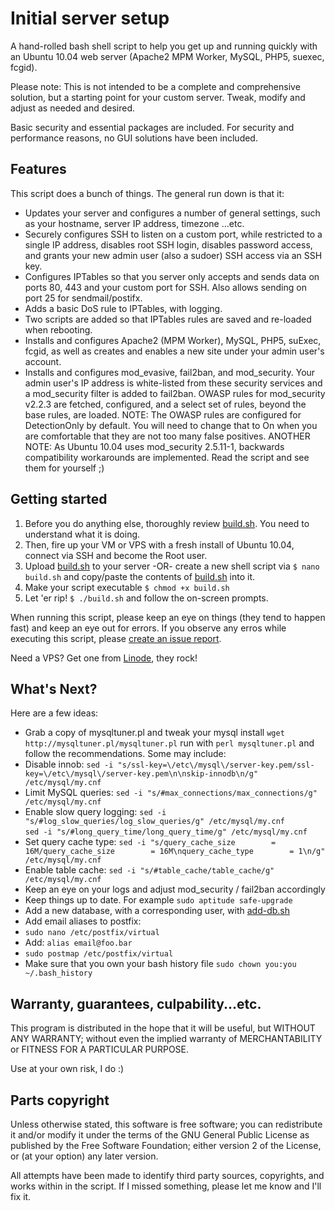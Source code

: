 Initial server setup
====================

A hand-rolled bash shell script to help you get up and running quickly with an Ubuntu 10.04 web server  (Apache2 MPM Worker, MySQL, PHP5, suexec, fcgid).

Please note: This is not intended to be a complete and comprehensive solution, but a starting point for your custom server. Tweak, modify and adjust as needed and desired.

Basic security and essential packages are included. For security and performance reasons, no GUI solutions have been included.

Features
-----------------
This script does a bunch of things. The general run down is that it:

*   Updates your server and configures a number of general settings, such as your hostname, server IP address, timezone ...etc.
*   Securely configures SSH to listen on a custom port, while restricted to a single IP address, disables root SSH login, disables password access, and grants your new admin user (also a sudoer) SSH access via an SSH key.
*   Configures IPTables so that you server only accepts and sends data on ports 80, 443 and your custom port for SSH. Also allows sending on port 25 for sendmail/postifx.
*   Adds a basic DoS rule to IPTables, with logging.
*   Two scripts are added so that IPTables rules are saved and re-loaded when rebooting.
*   Installs and configures Apache2 (MPM Worker), MySQL, PHP5, suExec, fcgid, as well as creates and enables a new site under your admin user's account.
*   Installs and configures  mod_evasive, fail2ban, and mod_security. Your admin user's IP address is white-listed from these security services and a mod_security filter is added to fail2ban. OWASP rules for mod_security v2.2.3 are fetched, configured, and a select set of rules, beyond the base rules, are loaded.
  NOTE: The OWASP rules are configured for DetectionOnly by default. You will need to change that to On when you are comfortable that they are not too many false positives.
  ANOTHER NOTE: As Ubuntu 10.04 uses mod_security 2.5.11-1, backwards compatibility workarounds are implemented. Read the script and see them for yourself ;)

Getting started
----------------

1. Before you do anything else, thoroughly review [build.sh](https://github.com/betweenbrain/ubuntu-web-server-build-script/blob/master/build.sh). You need to understand what it is doing.
2. Then, fire up your VM or VPS with a fresh install of Ubuntu 10.04, connect via SSH and become the Root user.
3. Upload [build.sh](https://github.com/betweenbrain/ubuntu-web-server-build-script/blob/master/build.sh) to your server -OR- create a new shell script via `$ nano build.sh` and copy/paste the contents of [build.sh](https://github.com/betweenbrain/ubuntu-web-server-build-script/blob/master/build.sh) into it.
4. Make your script executable `$ chmod +x build.sh`
5. Let 'er rip! `$ ./build.sh` and follow the on-screen prompts.

When running this script, please keep an eye on things (they tend to happen fast) and keep an eye out for errors.
If you observe any erros while executing this script, please [create an issue report](https://github.com/betweenbrain/ubuntu-web-server-build-script/issues?sort=created&direction=desc&state=open).

Need a VPS? Get one from [Linode](http://www.linode.com/?r=e0368c8dce7aa292de419c36ae0078f64d6d4233), they rock!

What's Next?
------------
Here are a few ideas:

*   Grab a copy of mysqltuner.pl and tweak your mysql install `wget http://mysqltuner.pl/mysqltuner.pl` run with `perl mysqltuner.pl` and follow the recommendations. Some may include:
  *   Disable innob: `sed -i "s/ssl-key=\/etc\/mysql\/server-key.pem/ssl-key=\/etc\/mysql\/server-key.pem\n\nskip-innodb\n/g" /etc/mysql/my.cnf`
  *   Limit MySQL queries: `sed -i "s/#max_connections/max_connections/g" /etc/mysql/my.cnf`
  *   Enable slow query logging: `sed -i "s/#log_slow_queries/log_slow_queries/g" /etc/mysql/my.cnf`<br>
`sed -i "s/#long_query_time/long_query_time/g" /etc/mysql/my.cnf`
  *   Set query cache type: `sed -i "s/query_cache_size        = 16M/query_cache_size        = 16M\nquery_cache_type        = 1\n/g" /etc/mysql/my.cnf`
  *   Enable table cache: `sed -i "s/#table_cache/table_cache/g" /etc/mysql/my.cnf`
*   Keep an eye on your logs and adjust mod_security / fail2ban accordingly
*   Keep things up to date. For example `sudo aptitude safe-upgrade`
*   Add a new database, with a corresponding user, with [add-db.sh](https://github.com/betweenbrain/ubuntu-web-server-build-script/blob/master/admin-scripts/add-db.sh)
*   Add email aliases to postfix:
  *  `sudo nano /etc/postfix/virtual`
  *  Add: `alias email@foo.bar`
  *  `sudo postmap /etc/postfix/virtual`
*  Make sure that you own your bash history file `sudo chown you:you ~/.bash_history`


Warranty, guarantees, culpability...etc.
----------------
This program is distributed in the hope that it will be useful, but WITHOUT ANY WARRANTY; without even the implied warranty of MERCHANTABILITY or FITNESS FOR A PARTICULAR PURPOSE.

Use at your own risk, I do :)

Parts copyright
-----------------
Unless otherwise stated, this software is free software; you can redistribute it and/or modify it under the terms of the GNU General Public License as published by the Free Software Foundation; either version 2 of the License, or (at your option) any later version.

All attempts have been made to identify third party sources, copyrights, and works within in the script. If I missed something, please let me know and I'll fix it.


